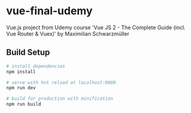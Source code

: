 # vue-final-udemy

Vue.js project from Udemy course 'Vue JS 2 - The Complete Guide (incl. Vue Router & Vuex)' by Maximilian Schwarzmüller

## Build Setup

``` bash
# install dependencies
npm install

# serve with hot reload at localhost:8080
npm run dev

# build for production with minification
npm run build
```
